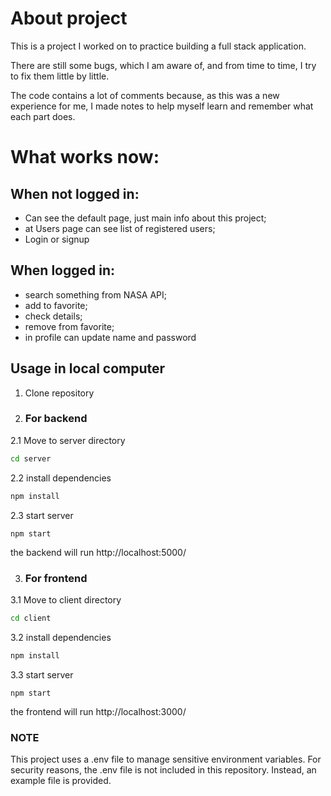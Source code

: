 # About project

This is a project I worked on to practice building a full stack application.

There are still some bugs, which I am aware of, and from time to time, I try to fix them little by little.

The code contains a lot of comments because, as this was a new experience for me, I made notes to help myself learn and remember what each part does.


# What works now:
## When not logged in:
- Can see the default page, just main info about this project;
- at Users page can see list of registered users;
- Login or signup

## When logged in:
- search something from NASA API;
- add to favorite;
- check details;
- remove from favorite;
- in profile can update name and password

## Usage in local computer
1. Clone repository
2. ### For backend
2.1 Move to server directory
```bash
cd server
```
2.2 install dependencies
```bash
npm install
```
2.3 start server
```
npm start
```
the backend will run http://localhost:5000/

3. ### For frontend
3.1 Move to client directory
```bash
cd client
```
3.2 install dependencies
```bash
npm install
```
3.3 start server
```
npm start
```
the frontend will run http://localhost:3000/

### NOTE
This project uses a .env file to manage sensitive environment variables. For security reasons, the .env file is not included in this repository. Instead, an example file is provided.





